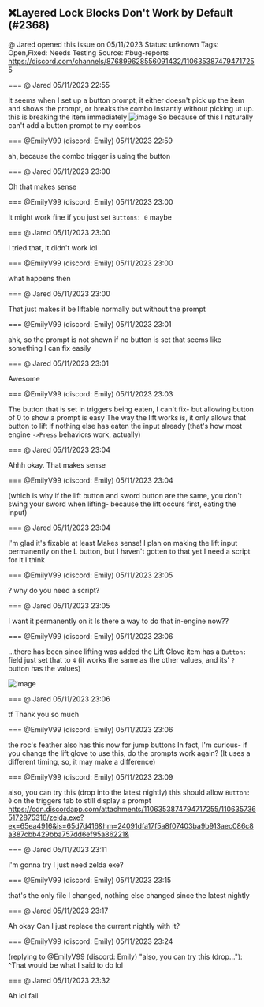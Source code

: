 ## ❌Layered Lock Blocks Don't Work by Default (#2368)
@ Jared opened this issue on 05/11/2023
Status: unknown
Tags: Open,Fixed: Needs Testing
Source: #bug-reports https://discord.com/channels/876899628556091432/1106353874794717255


=== @ Jared 05/11/2023 22:55

It seems when I set up a button prompt, it either doesn't pick up the item and shows the prompt, or breaks the combo instantly without picking ut up.
this is breaking the item immediately
![image](https://cdn.discordapp.com/attachments/1106353874794717255/1106354103933743104/image.png?ex=65ea460d&is=65d7d10d&hm=e9b890669c0001d5bca84ab7d5c6576e3b8da51ca91aa8e4fc0112ccf797b28c&)
So because of this I naturally can't add a button prompt to my combos

=== @EmilyV99 (discord: Emily) 05/11/2023 22:59

ah, because the combo trigger is using the button

=== @ Jared 05/11/2023 23:00

Oh that makes sense

=== @EmilyV99 (discord: Emily) 05/11/2023 23:00

It might work fine if you just set `Buttons: 0`
maybe

=== @ Jared 05/11/2023 23:00

I tried that, it didn't work lol

=== @EmilyV99 (discord: Emily) 05/11/2023 23:00

what happens then

=== @ Jared 05/11/2023 23:00

That just makes it be liftable normally but without the prompt

=== @EmilyV99 (discord: Emily) 05/11/2023 23:01

ahk, so the prompt is not shown if no button is set
that seems like something I can fix easily

=== @ Jared 05/11/2023 23:01

Awesome

=== @EmilyV99 (discord: Emily) 05/11/2023 23:03

The button that is set in triggers being eaten, I can't fix- but allowing button of 0 to show a prompt is easy
The way the lift works is, it only allows that button to lift if nothing else has eaten the input already
(that's how most engine `->Press` behaviors work, actually)

=== @ Jared 05/11/2023 23:04

Ahhh okay. That makes sense

=== @EmilyV99 (discord: Emily) 05/11/2023 23:04

(which is why if the lift button and sword button are the same, you don't swing your sword when lifting- because the lift occurs first, eating the input)

=== @ Jared 05/11/2023 23:04

I'm glad it's fixable at least
Makes sense!
I plan on making the lift input permanently on the L button, but I haven't gotten to that yet
I need a script for it I think

=== @EmilyV99 (discord: Emily) 05/11/2023 23:05

? why do you need a script?

=== @ Jared 05/11/2023 23:05

I want it permanently on it
Is there a way to do that in-engine now??

=== @EmilyV99 (discord: Emily) 05/11/2023 23:06

...there has been since lifting was added
the Lift Glove item has a `Button:` field
just set that to `4` (it works the same as the other values, and its' `?` button has the values)

![image](https://cdn.discordapp.com/attachments/1106353874794717255/1106356734617993226/image.png?ex=65ea4880&is=65d7d380&hm=45af8b298970ae24e3b8a1cb049b0b60578b0219482bf81270e991f59612beb2&)

=== @ Jared 05/11/2023 23:06

tf
Thank you so much

=== @EmilyV99 (discord: Emily) 05/11/2023 23:06

the roc's feather also has this now
for jump buttons
In fact, I'm curious- if you change the lift glove to use this, do the prompts work again?
(It uses a different timing, so, it may make a difference)

=== @EmilyV99 (discord: Emily) 05/11/2023 23:09

also, you can try this (drop into the latest nightly)
this should allow `Button: 0` on the triggers tab to still display a prompt
https://cdn.discordapp.com/attachments/1106353874794717255/1106357365172875316/zelda.exe?ex=65ea4916&is=65d7d416&hm=24091dfa17f5a8f07403ba9b913aec086c8a387cbb429bba757dd6ef95a86221&

=== @ Jared 05/11/2023 23:11

I'm gonna try
I just need zelda exe?

=== @EmilyV99 (discord: Emily) 05/11/2023 23:15

that's the only file I changed, nothing else changed since the latest nightly

=== @ Jared 05/11/2023 23:17

Ah okay
Can I just replace the current nightly with it?

=== @EmilyV99 (discord: Emily) 05/11/2023 23:24

(replying to @EmilyV99 (discord: Emily) "also, you can try this (drop…"): ^That would be what I said to do lol

=== @ Jared 05/11/2023 23:32

Ah lol fail
